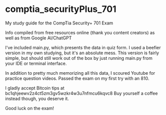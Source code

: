 # comptia_securityPlus_701
My study guide for the CompTia Security+ 701 Exam

Info compiled from free resources online (thank you content creators) as well as from Google AI/ChatGPT 

I've included main.py, which presents the data in quiz form. I used a beefier version in my own studying, but it's an absolute mess. This version is fairly simple, but should still work out of the box by just running main.py from your IDE or terminal interface.

In addition to pretty much memorizing all this data, I scoured Youtube for practice question videos. Passed the exam on my first try with an 810.  

I gladly accept Bitcoin tips at bc1qhjeewv2z4ct5zm3gv5wzkr4w3u7nfmcu6kqvc8
  Buy yourself a coffee instead though, you deserve it.

Good luck on the exam!
